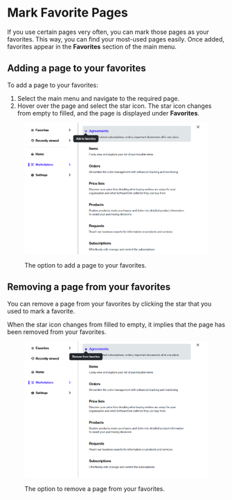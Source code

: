 # Mark Favorite Pages

If you use certain pages very often, you can mark those pages as your favorites. This way, you can find your most-used pages easily. Once added, favorites appear in the **Favorites** section of the main menu.

## Adding a page to your favorites

To add a page to your favorites:

1. Select the main menu and navigate to the required page.&#x20;
2. Hover over the page and select the star icon. The star icon changes from empty to filled, and the page is displayed under **Favorites**.

<figure><img src="../../../.gitbook/assets/interface_favorites.png" alt="" width="563"><figcaption><p>The option to add a page to your favorites.</p></figcaption></figure>

## Removing a page from your favorites

You can remove a page from your favorites by clicking the star that you used to mark a favorite.&#x20;

When the star icon changes from filled to empty, it implies that the page has been removed from your favorites.&#x20;

<figure><img src="../../../.gitbook/assets/remove_favorites.png" alt="" width="563"><figcaption><p>The option to remove a page from your favorites.</p></figcaption></figure>

